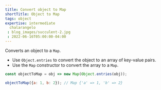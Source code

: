 ```yaml
---
title: Convert object to Map
shortTitle: Object to Map
tags: object
expertise: intermediate
  chalarangelo
 : blog_images/succulent-2.jpg
 : 2022-06-16T05:00:00-04:00
---
```


Converts an object to a `Map`.

- Use `Object.entries` to convert the object to an array of key-value pairs.
- Use the `Map` constructor to convert the array to a `Map`.

```js
const objectToMap = obj => new Map(Object.entries(obj));
```

```js
objectToMap({a: 1, b: 2}); // Map {'a' => 1, 'b' => 2}
```
